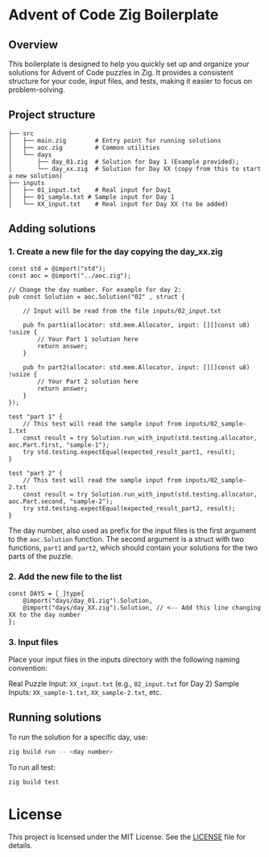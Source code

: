 # Advent of Code Zig Boilerplate

## Overview

This boilerplate is designed to help you quickly set up and organize your solutions for Advent of Code puzzles in Zig. It provides a consistent structure for your code, input files, and tests, making it easier to focus on problem-solving.

## Project structure

```
├── src
│   ├── main.zig        # Entry point for running solutions
│   ├── aoc.zig         # Common utilities
│   └── days
│       ├── day_01.zig  # Solution for Day 1 (Example provided);
│       └── day_xx.zig  # Solution for Day XX (copy from this to start a new solution)
├── inputs
│   ├── 01_input.txt    # Real input for Day1
│   ├── 01_sample.txt # Sample input for Day 1
│   └── XX_input.txt    # Real input for Day XX (to be added)
```

## Adding solutions

### 1. Create a new file for the day copying the day_xx.zig

```zig
const std = @import("std");
const aoc = @import("../aoc.zig");

// Change the day number. For example for day 2:
pub const Solution = aoc.Solution("02" , struct {

    // Input will be read from the file inputs/02_input.txt

    pub fn part1(allocator: std.mem.Allocator, input: [][]const u8) !usize {
        // Your Part 1 solution here
        return answer;
    }

    pub fn part2(allocator: std.mem.Allocator, input: [][]const u8) !usize {
        // Your Part 2 solution here
        return answer;
    }
});

test "part 1" {
    // This test will read the sample input from inputs/02_sample-1.txt
    const result = try Solution.run_with_input(std.testing.allocator, aoc.Part.first, "sample-1");
    try std.testing.expectEqual(expected_result_part1, result);
}

test "part 2" {
    // This test will read the sample input from inputs/02_sample-2.txt
    const result = try Solution.run_with_input(std.testing.allocator, aoc.Part.second, "sample-2");
    try std.testing.expectEqual(expected_result_part2, result);
}
```

The day number, also used as prefix for the input files is the first argument to the `aoc.Solution` function.
The second argument is a struct with two functions, `part1` and `part2`, which should contain your solutions for the two parts of the puzzle.

### 2. Add the new file to the list

```zig
const DAYS = [_]type{
    @import("days/day_01.zig").Solution,
    @import("days/day_XX.zig").Solution, // <-- Add this line changing XX to the day number
};

```

### 3. Input files

Place your input files in the inputs directory with the following naming convention:

Real Puzzle Input: `XX_input.txt` (e.g., `02_input.txt` for Day 2)
Sample Inputs: `XX_sample-1.txt`, `XX_sample-2.txt`, etc.

## Running solutions

To run the solution for a specific day, use:

```bash
zig build run -- <day number>
```

To run all test:
```bash
zig build test
```

# License

This project is licensed under the MIT License. See the [LICENSE](LICENSE) file for details.

